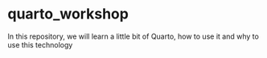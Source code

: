 # quarto_workshop
In this repository, we will learn a little bit of Quarto, how to use it and why to use this technology
